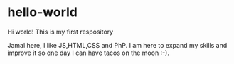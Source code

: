 # hello-world
Hi world! This is my first respository

Jamal here, I like JS,HTML,CSS and PhP. I am here to expand my skills and improve it so one day I can have tacos on the moon :-).
